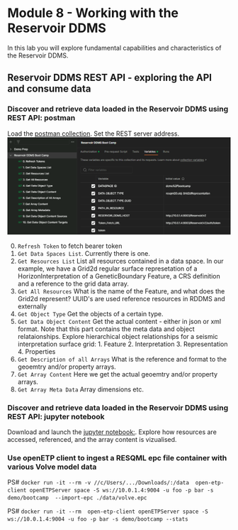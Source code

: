 # Module 8 - Working with the Reservoir DDMS

In this lab you will explore fundamental capabilities and characteristics of the Reservoir DDMS. 

## Reservoir DDMS REST API - exploring the API and consume data 
### Discover and retrieve data loaded in the Reservoir DDMS using REST API: postman 

Load the [postman collection](RDDMS_postman_collection.json). Set the REST server address.
![Set the server address](rddms-postman.png)

0. `Refresh Token` to fetch bearer token
1. `Get Data Spaces List`. Currently there is one. 
2. `Get Resources List` List all resources contained in a data space. In our example, we have a Grid2d regular surface represetation of a HorizonInterpretation of a GeneticBoundary Feature, a CRS definition and a reference to the grid data array.
3. `Get All Resources` What is the name of the Feature, and what does the Grid2d represent? UUID's are used reference resources in RDDMS and externally
4. `Get Object Type` Get the objects of a certain type.
5. `Get Data Object Content` Get the actual content - either in json or xml format. Note that this part contains the meta data and object relataionships. Explore hierarchical object relationships for a seismic interpretation surface grid: 1. Feature 2. Interpretation 3. Representation 4. Properties
6. `Get Description of all Arrays` What is the reference and format to the geoemtry and/or property arrays.
7. `Get Array Content` Here we get the actual geoemtry and/or property arrays.
8. `Get Array Meta Data` Array dimensions etc.

### Discover and retrieve data loaded in the Reservoir DDMS using REST API: jupyter notebook

Download and launch the [jupyter notebook:](RDDMS_2dgrid.ipynb). Explore how resources are accessed, referenced, and the array content is vizualised.

### Use openETP client to ingest a RESQML epc file container with various Volve model data

PS# `docker run -it --rm -v //c/Users/.../Downloads/:/data  open-etp-client openETPServer space -S ws://10.0.1.4:9004 -u foo -p bar -s demo/bootcamp  --import-epc ./data/volve.epc`

PS# `docker run -it --rm  open-etp-client openETPServer space -S ws://10.0.1.4:9004 -u foo -p bar -s demo/bootcamp --stats`
